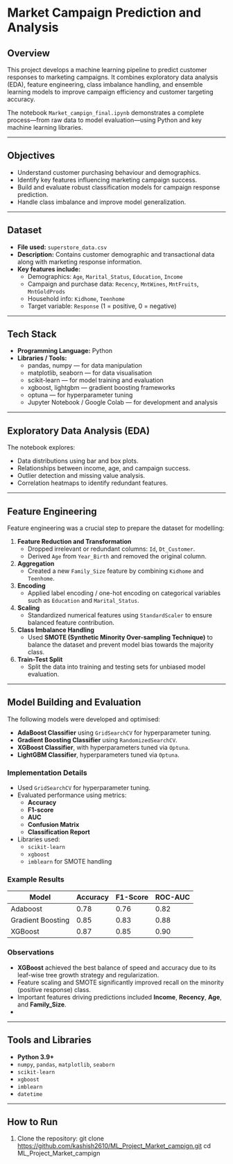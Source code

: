 # Market Campaign Prediction and Analysis

## Overview
This project develops a machine learning pipeline to predict customer responses to marketing campaigns. It combines exploratory data analysis (EDA), feature engineering, class imbalance handling, and ensemble learning models to improve campaign efficiency and customer targeting accuracy.

The notebook `Market_campign_final.ipynb` demonstrates a complete process—from raw data to model evaluation—using Python and key machine learning libraries.

---

## Objectives
- Understand customer purchasing behaviour and demographics.
- Identify key features influencing marketing campaign success.
- Build and evaluate robust classification models for campaign response prediction.
- Handle class imbalance and improve model generalization.

---

## Dataset
- **File used:** `superstore_data.csv`
- **Description:** Contains customer demographic and transactional data along with marketing response information.
- **Key features include:**
  - Demographics: `Age`, `Marital_Status`, `Education`, `Income`
  - Campaign and purchase data: `Recency`, `MntWines`, `MntFruits`, `MntGoldProds`
  - Household info: `Kidhome`, `Teenhome`
  - Target variable: `Response` (1 = positive, 0 = negative)
    
---
## Tech Stack  
- **Programming Language:** Python  
- **Libraries / Tools:**  
  - pandas, numpy — for data manipulation  
  - matplotlib, seaborn — for data visualisation  
  - scikit-learn — for model training and evaluation  
  - xgboost, lightgbm — gradient boosting frameworks  
  - optuna — for hyperparameter tuning  
  - Jupyter Notebook / Google Colab — for development and analysis
    
---    

## Exploratory Data Analysis (EDA)
The notebook explores:
- Data distributions using bar and box plots.
- Relationships between income, age, and campaign success.
- Outlier detection and missing value analysis.
- Correlation heatmaps to identify redundant features.

---

## Feature Engineering
Feature engineering was a crucial step to prepare the dataset for modelling:
1. **Feature Reduction and Transformation**
   - Dropped irrelevant or redundant columns: `Id`, `Dt_Customer`.
   - Derived `Age` from `Year_Birth` and removed the original column.
2. **Aggregation**
   - Created a new `Family_Size` feature by combining `Kidhome` and `Teenhome`.
3. **Encoding**
   - Applied label encoding / one-hot encoding on categorical variables such as `Education` and `Marital_Status`.
4. **Scaling**
   - Standardized numerical features using `StandardScaler` to ensure balanced feature contribution.
5. **Class Imbalance Handling**
   - Used **SMOTE (Synthetic Minority Over-sampling Technique)** to balance the dataset and prevent model bias towards the majority class.
6. **Train-Test Split**
   - Split the data into training and testing sets for unbiased model evaluation.

---

## Model Building and Evaluation
 The following models were developed and optimised:  
   - **AdaBoost Classifier** using `GridSearchCV` for hyperparameter tuning.  
   - **Gradient Boosting Classifier** using `RandomizedSearchCV`.  
   - **XGBoost Classifier**, with hyperparameters tuned via `Optuna`.  
   - **LightGBM Classifier**, hyperparameters tuned via `Optuna`.  

### Implementation Details
- Used `GridSearchCV` for hyperparameter tuning.
- Evaluated performance using metrics:
  - **Accuracy**
  - **F1-score**
  - **AUC**
  - **Confusion Matrix**
  - **Classification Report**
- Libraries used:
  - `scikit-learn`
  - `xgboost`
  - `imblearn` for SMOTE handling

### Example Results
| Model                  | Accuracy | F1-Score | ROC-AUC |
|-------------------------|----------|----------|----------|
| Adaboost                | 0.78     | 0.76     | 0.82     |
| Gradient Boosting       | 0.85     | 0.83     | 0.88     |
|  XGBoost                | 0.87     | 0.85     | 0.90     |



### Observations
- **XGBoost** achieved the best balance of speed and accuracy due to its leaf-wise tree growth strategy and regularization.  
- Feature scaling and SMOTE significantly improved recall on the minority (positive response) class.  
- Important features driving predictions included **Income**, **Recency**, **Age**, and **Family_Size**.
- 
---

## Tools and Libraries
- **Python 3.9+**
- `numpy`, `pandas`, `matplotlib`, `seaborn`
- `scikit-learn`
- `xgboost`
- `imblearn`
- `datetime`

---

## How to Run
1. Clone the repository:
   git clone https://github.com/kashish2610/ML_Project_Market_campign.git
   cd ML_Project_Market_campign
 


